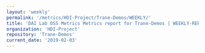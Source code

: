 ```yaml
---
layout: 'weekly'
permalink: '/metrics/HDI-Project/Trane-Demos/WEEKLY/'
title: 'DAI Lab OSS Metrics Metrics report for Trane-Demos | WEEKLY-REPORT-2019-02-03'
organization: 'HDI-Project'
repository: 'Trane-Demos'
current_date: '2019-02-03'
---
```

